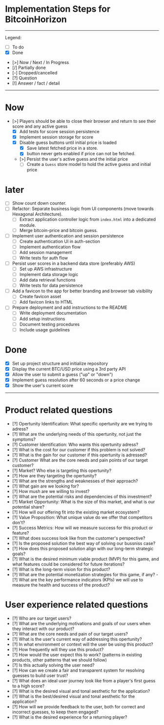 # Implementation Steps for BitcoinHorizon

---
Legend:

- [ ] To do
- [x] Done
- [>] Now / Next / In Progress
- [/] Partially done
- [-] Dropped/cancelled
- [?] Question
- [!] Answer / fact / detail

---

# Now

- [>] Players should be able to close their browser and return to see their score and any active guess
  - [x] Add tests for score session persistence
  - [x] Implement session storage for score
  - [x] Disable guess buttons until initial price is loaded
    - [x] Save latest fetched price in a store.
    - [x] button never gets enabled if price can not be fetched.

  - [>] Persist the user's active guess and the initial price
    - [ ] Create a `Guess` store model to hold the active guess and initial price

# later

- [ ] Show count down counter.
- [ ] Refactor: Separate business logic from UI components (move towards Hexagonal Architecture).
  - [ ] Extract application controller logic from `index.html` into a dedicated module.
  - [ ] Merge bitcoin-price and bitcoin guess.

- [ ] Implement user authentication and session persistence
  - [ ] Create authentication UI in auth-section
  - [ ] Implement authentication flow
  - [ ] Add session management
  - [ ] Write tests for auth flow

- [ ] Persist user scores in a backend data store (preferably AWS)
  - [ ] Set up AWS infrastructure
  - [ ] Implement data storage logic
  - [ ] Add data retrieval functions
  - [ ] Write tests for data persistence

- [ ] Add a favicon to the app for better branding and browser tab visibility
  - [ ] Create favicon asset
  - [ ] Add favicon links to HTML

- [ ] Prepare deployment and add instructions to the README
  - [ ] Write deployment documentation
  - [ ] Add setup instructions
  - [ ] Document testing procedures
  - [ ] Include usage guidelines

# Done

- [x] Set up project structure and initialize repository
- [x] Display the current BTC/USD price using a 3rd party API
- [x] Allow the user to submit a guess ("up" or "down")
- [x] Implement guess resolution after 60 seconds or a price change
- [x] Show the user's current score

---

# Product related questions

- [?] Opertunity Identification: What specific opertunity are we trying to adress?
- [?] What are the underlying needs of this opertunity, not just the symptoms?
- [?] Customer Identification: Who wants this opertunity adress?
- [?] What is the cost for our customer if this problem is not solved?
- [?] What is the gain for our customer if this opertunity is adressed?
- [?] Customer What are the core needs and pain points of our target customer?
- [?] Market? Who else is targeting this opertunity?
- [?] How are they targeting the opertunity?
- [?] What are the strengths and weaknesses of their approach?
- [?] What gain are we looking for?
- [?] How mush are we willing to invest?
- [?] What are the potential risks and dependencies of this investment?
- [?] Market Opportunity: What is the size of this market, and what is our potential share?
- [?] How will our offering fit into the existing market ecosystem?
- [?] Value Proposition: What unique value do we offer that competitors don't?
- [?] Success Metrics: How will we measure success for this product or feature?
- [?] What does success look like from the customer's perspective?
- [?] Is the proposed solution the best way of solving our bussniss case?
- [?] How does this proposed solution align with our long-term strategic goals?
- [?] What is the desired minimum viable product (MVP) for this game, and what features could be considered for future
  iterations?
- [?] What is the long-term vision for this product?
- [?] What are the potential monetization strategies for this game, if any?
  -[?] What are the key performance indicators (KPIs) we will use to measure the health and success of the product?

# User experience related questions

- [?] Who are our target users?
- [?] What are the underlying motivations and goals of our users when they interact with our product?
- [?] What are the core needs and pain of our target users?
- [?] What is the user's current way of addressing this opertunity?
- [?] In what environment or context will the user be using this product?
- [?] How frequently will they use this product?
- [?] How would the user expect this to work? (patterns in existing products, other patterns that we should follow)
- [?] Is this actually solving the user need?
- [?] How can we create a fair and transparent system for resolving guesses to build user trust?
- [?] What does an ideal user journey look like from a player's first guess to a high score?
- [?] What is the desired visual and tonal aesthetic for the application?
- [?] What is the best/desired visual and tonal aesthetic for the application?
- [?] How will we provide feedback to the user, both for correct and incorrect guesses, to keep them engaged?
- [?] What is the desired experience for a returning player?